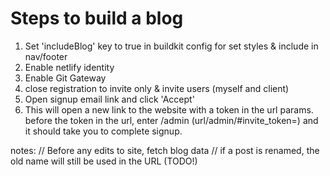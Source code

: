 # Steps to build a blog
1. Set 'includeBlog' key to true in buildkit config for set styles & include in nav/footer
2. Enable netlify identity
3. Enable Git Gateway
4. close registration to invite only & invite users (myself and client)
5. Open signup email link and click 'Accept'
6. This will open a new link to the website with a token in the url params.  before the token in the url, enter /admin (url/admin/#invite_token=) and it should take you to complete signup.

notes:
// Before any edits to site, fetch blog data
// if a post is renamed, the old name will still be used in the URL (TODO!)